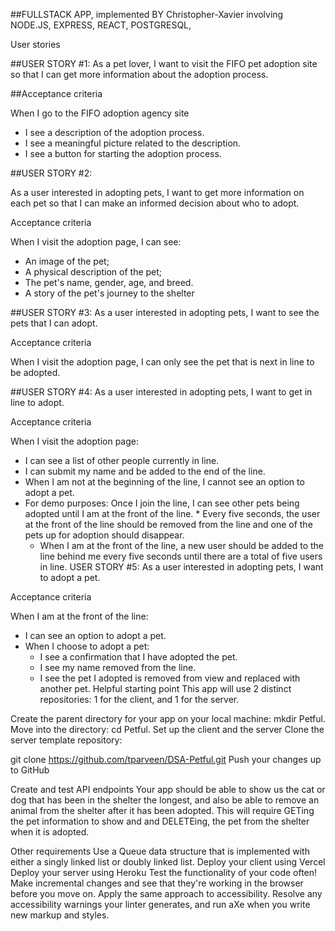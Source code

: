 
##FULLSTACK APP, implemented BY Christopher-Xavier involving NODE.JS, EXPRESS, REACT, POSTGRESQL,

User stories

##USER STORY #1:
As a pet lover, I want to visit the FIFO pet adoption site 
so that I can get more information about the adoption process.

##Acceptance criteria

When I go to the FIFO adoption agency site

* I see a description of the adoption process.
* I see a meaningful picture related to the description.
* I see a button for starting the adoption process.

##USER STORY #2:

As a user interested in adopting pets, I want to get more information 
on each pet so that I can make an informed decision about who to adopt.

Acceptance criteria

When I visit the adoption page, I can see:

* An image of the pet;
* A physical description of the pet;
* The pet's name, gender, age, and breed.
* A story of the pet's journey to the shelter

##USER STORY #3:
As a user interested in adopting pets, 
I want to see the pets that I can adopt.

Acceptance criteria

When I visit the adoption page, I can only see the 
pet that is next in line to be adopted.

##USER STORY #4:
As a user interested in adopting pets, I want to get in line to adopt.

Acceptance criteria

When I visit the adoption page:

* I can see a list of other people currently in line.
* I can submit my name and be added to the end of the line.
* When I am not at the beginning of the line, I cannot see an option to adopt a pet.
* For demo purposes: Once I join the line, I can see other pets being adopted until I am at the front of the line.    * Every five seconds, the user at the front of the line should be removed from the line and one of the pets up for adoption should disappear.
    * When I am at the front of the line, a new user should be added to the line behind me every five seconds until there are a total of five users in line.
USER STORY #5:
As a user interested in adopting pets, I want to adopt a pet.

Acceptance criteria

When I am at the front of the line:

* I can see an option to adopt a pet.
* When I choose to adopt a pet: 
    * I see a confirmation that I have adopted the pet.
    * I see my name removed from the line.
    * I see the pet I adopted is removed from view and replaced with another pet.
Helpful starting point
This app will use 2 distinct repositories: 1 for the client, and 1 for the server.

Create the parent directory for your app on your local machine: mkdir Petful.
Move into the directory: cd Petful.
Set up the client and the server
Clone the server template repository:

git clone https://github.com/tparveen/DSA-Petful.git
Push your changes up to GitHub

Create and test API endpoints
Your app should be able to show us the cat or dog that has been in the shelter the longest, and also be able to remove an animal from the shelter after it has been adopted. This will require GETing the pet information to show and and DELETEing, the pet from the shelter when it is adopted.

Other requirements
Use a Queue data structure that is implemented with either a singly linked list or doubly linked list.
Deploy your client using Vercel
Deploy your server using Heroku
Test the functionality of your code often! Make incremental changes and see that they're working in the browser before you move on.
Apply the same approach to accessibility. Resolve any accessibility warnings your linter generates, and run aXe when you write new markup and styles.
